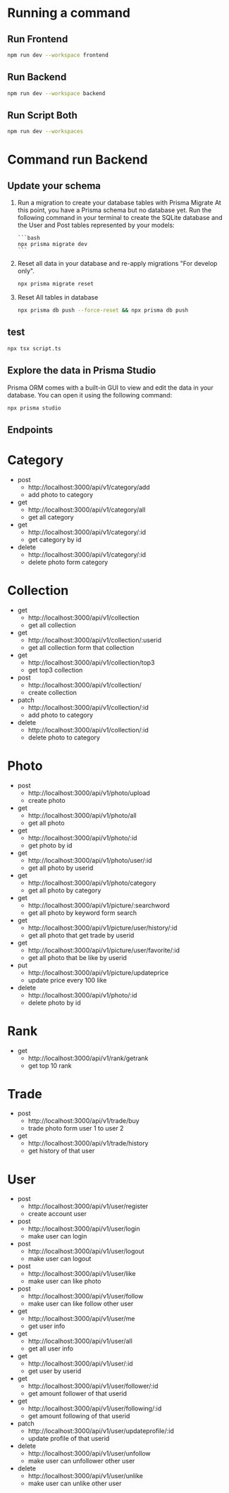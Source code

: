 # Running a command

## Run Frontend

```bash
npm run dev --workspace frontend
```

## Run Backend

```bash
npm run dev --workspace backend
```

## Run Script Both

```bash
npm run dev --workspaces
```

# Command run Backend

## Update your schema

1.  Run a migration to create your database tables with Prisma Migrate
    At this point, you have a Prisma schema but no database yet. Run the following command in your terminal to create the SQLite database and the User and Post tables represented by your models:

        ```bash
        npx prisma migrate dev
        ```

2.  Reset all data in your database and re-apply migrations "For develop only".
    ```bash
    npx prisma migrate reset
    ```
3.  Reset All tables in database
    ```bash
    npx prisma db push --force-reset && npx prisma db push
    ```

## test

```bash
npx tsx script.ts
```

## Explore the data in Prisma Studio

Prisma ORM comes with a built-in GUI to view and edit the data in your database. You can open it using the following command:

```bash
npx prisma studio
```

## Endpoints
# Category 
- post
  - http://localhost:3000/api/v1/category/add
  - add photo to category
- get
  - http://localhost:3000/api/v1/category/all
  - get all category
- get
  - http://localhost:3000/api/v1/category/:id
  - get category by id
- delete
  - http://localhost:3000/api/v1/category/:id
  - delete photo form category

# Collection

- get
  - http://localhost:3000/api/v1/collection
  - get all collection
- get
  - http://localhost:3000/api/v1/collection/:userid
  - get all collection form that collection
- get
  - http://localhost:3000/api/v1/collection/top3
  - get top3 collection
- post
  - http://localhost:3000/api/v1/collection/
  - create collection
- patch
  - http://localhost:3000/api/v1/collection/:id
  - add photo to category
- delete
  - http://localhost:3000/api/v1/collection/:id
  - delete photo to category

# Photo

- post
  - http://localhost:3000/api/v1/photo/upload
  - create photo
- get
  - http://localhost:3000/api/v1/photo/all
  - get all photo
- get
  - http://localhost:3000/api/v1/photo/:id
  - get photo by id
- get
  - http://localhost:3000/api/v1/photo/user/:id
  - get all photo by userid
- get
    - http://localhost:3000/api/v1/photo/category
    - get all photo by category
- get
  - http://localhost:3000/api/v1/picture/:searchword
  - get all photo by keyword form search
- get
  - http://localhost:3000/api/v1/picture/user/history/:id
  - get all photo that get trade by userid
- get
  - http://localhost:3000/api/v1/picture/user/favorite/:id
  - get all photo that be like by userid
- put
  - http://localhost:3000/api/v1/picture/updateprice
  - update price every 100 like
- delete
  - http://localhost:3000/api/v1/photo/:id
  - delete photo by id

# Rank

- get
  - http://localhost:3000/api/v1/rank/getrank
  - get top 10 rank

# Trade

- post
  - http://localhost:3000/api/v1/trade/buy
  - trade photo form user 1 to user 2
- get
  - http://localhost:3000/api/v1/trade/history
  - get history of that user

# User

- post
  - http://localhost:3000/api/v1/user/register
  - create account user
- post
  - http://localhost:3000/api/v1/user/login
  - make user can login
- post
  - http://localhost:3000/api/v1/user/logout
  - make user can logout
- post
  - http://localhost:3000/api/v1/user/like
  - make user can like photo
- post
  - http://localhost:3000/api/v1/user/follow
  - make user can like follow other user
- get
  - http://localhost:3000/api/v1/user/me
  - get user info
- get
  - http://localhost:3000/api/v1/user/all
  - get all user info
- get
  - http://localhost:3000/api/v1/user/:id
  - get user by userid
- get
  - http://localhost:3000/api/v1/user/follower/:id
  - get amount follower of that userid
- get
  - http://localhost:3000/api/v1/user/following/:id
  - get amount following of that userid
- patch
  - http://localhost:3000/api/v1/user/updateprofile/:id
  - update profile of that userid
- delete
  - http://localhost:3000/api/v1/user/unfollow
  - make user can unfollower other user
- delete
  - http://localhost:3000/api/v1/user/unlike
  - make user can unlike other user
